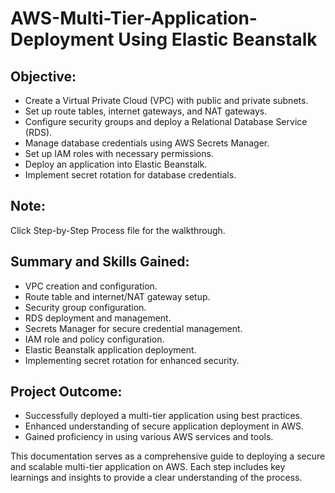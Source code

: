 # AWS-Multi-Tier-Application-Deployment Using Elastic Beanstalk

Objective:
-

- Create a Virtual Private Cloud (VPC) with public and private subnets.
- Set up route tables, internet gateways, and NAT gateways.
- Configure security groups and deploy a Relational Database Service (RDS).
- Manage database credentials using AWS Secrets Manager.
- Set up IAM roles with necessary permissions.
- Deploy an application into Elastic Beanstalk.
- Implement secret rotation for database credentials.

Note:
-
Click Step-by-Step Process file for the walkthrough.

Summary and Skills Gained:
-

- VPC creation and configuration.
- Route table and internet/NAT gateway setup.
- Security group configuration.
- RDS deployment and management.
- Secrets Manager for secure credential management.
- IAM role and policy configuration.
- Elastic Beanstalk application deployment.
- Implementing secret rotation for enhanced security.

Project Outcome:
-

- Successfully deployed a multi-tier application using best practices.
- Enhanced understanding of secure application deployment in AWS.
- Gained proficiency in using various AWS services and tools.

This documentation serves as a comprehensive guide to deploying a secure and scalable multi-tier application on AWS. Each step includes key learnings and insights to provide a clear understanding of the process.
